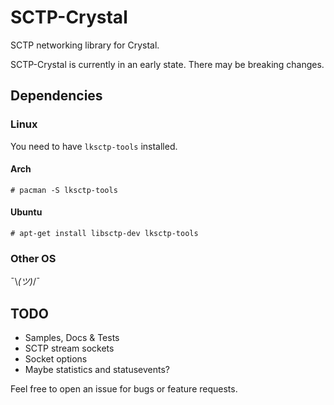 # SCTP-Crystal

SCTP networking library for Crystal.

SCTP-Crystal is currently in an early state.
There may be breaking changes.

## Dependencies
### Linux
You need to have `lksctp-tools` installed.
#### Arch
`# pacman -S lksctp-tools`
#### Ubuntu
`# apt-get install libsctp-dev lksctp-tools`

### Other OS
¯\\_(ツ)_/¯
<!--
 :shrug: would be better.
-->
## TODO
- Samples, Docs & Tests
- SCTP stream sockets
- Socket options
- Maybe statistics and statusevents?

Feel free to open an issue for bugs or feature requests.
